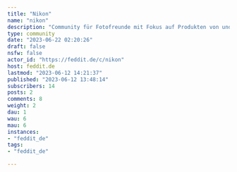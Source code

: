 ```yaml
---
title: "Nikon" 
name: "nikon"
description: "Community für Fotofreunde mit Fokus auf Produkten von und für Nikon-Kameras.Gerne auch Präsentation von *eigenen* Fotos (Dabei bitte verwendete Kamera, Objektiv und ggfs. Einstellungen dazuschreiben)Bitte haltet Euch an die Regeln und den gesunden Menschenverstand."
type: community
date: "2023-06-22 02:20:26"
draft: false
nsfw: false
actor_id: "https://feddit.de/c/nikon"
host: feddit.de
lastmod: "2023-06-12 14:21:37"
published: "2023-06-12 13:48:14"
subscribers: 14
posts: 2
comments: 8
weight: 2
dau: 1
wau: 6
mau: 6
instances:
- "feddit_de"
tags: 
- "feddit_de"

---
```

